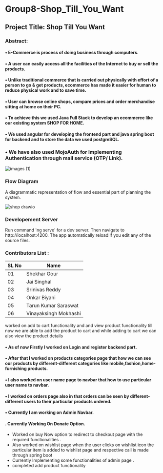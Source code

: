 # Group8-Shop_Till_You_Want

## Project Title: Shop Till You Want 
### Abstract:
#### • E-Commerce is process of doing business through computers.
#### • A user can easily access all the facilities of the Internet to buy or sell the products.
#### • Unlike traditional commerce that is carried out physically with effort of a person to go & get products, ecommerce has made it easier for      human to reduce physical work and to save time.
#### • User can browse online shops, compare prices and order merchandise sitting at home on their PC.
#### • To achieve this we used Java Full Stack to develop an ecommerce like our existing system SHOP FOR HOME.
#### • We used angular for developing the frontend part and java spring boot for backend and to store the data we used postgreSQL.
###  • We have also used MojoAuth for Implementing Authentication through mail service (OTP/ Link).
![images (1)](https://user-images.githubusercontent.com/98843684/216047627-2626b0a6-54a0-42fc-8801-c3692e8526eb.jpg)

### Flow Diagram
A diagrammatic representation of  flow and essential part of planning the system.

![shop drawio](https://user-images.githubusercontent.com/98843684/217553262-dfd8d3b6-46c8-4927-b6d9-080391e0b054.png)


### Developement Server
 Run command 'ng serve' for a dev server. Then navigate to http://localhost:4200. The app  automatically reload if you edit any of the source files.



### Contributors List :

|SL No| Name  |
|------|------|
|01 | Shekhar Gour | 
|02 | Jai Singhal |
|03 | Srinivas Reddy |
|04 | Onkar Biyani |
|05| Tarun Kumar Saraswat|
|06 | Vinayaksingh Mokhashi |

worked on add to cart functionality  and and view product functionality till now we are able to add the product to cart and while adding to cart we can also view the product details

#### • As of now Firstly I worked on Login and register backend part.
#### • After that I worked on products categories page that how we can see our products by different-different categories like mobile,fashion,home-furnishing products. 
#### • I also worked on user name page to navbar that how to use particular user name to navbar.
#### • I worked on orders page also in that orders can be seen by different-different users to their particular products ordered.
#### • Currently I am working on Admin Navbar.
#### . Currently Working On Donate Option.

* Worked on buy Now option to redirect to checkout page with the required functionalities .
* Also worked on wishlist page when the user clicks on wishlist icon the particular item is added to wishlist page and respective call is made through spring boot
* Currently Implementing some functionalities of admin page .
* completed add product functionality

